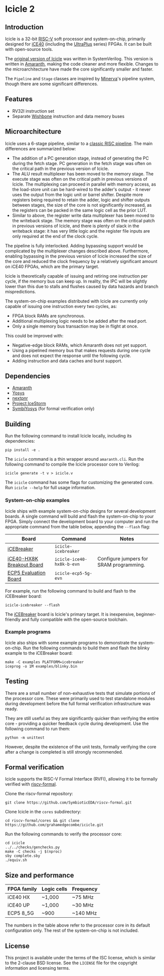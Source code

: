 # Icicle 2

## Introduction

Icicle is a 32-bit [RISC-V][riscv] soft processor and system-on-chip, primarily
designed for [iCE40][ice40] (including the [UltraPlus][ice40up] series) FPGAs.
It can be built with open-source tools.

The [original version of Icicle][icicle1] was written in SystemVerilog. This
version is written in [Amaranth][amaranth], making the code cleaner and more
flexible. Changes to the microarchitecture have made the core significantly
smaller and faster.

The `Pipeline` and `Stage` classes are inspired by [Minerva][minerva]'s pipeline
system, though there are some significant differences.

## Features

* RV32I instruction set
* Separate [Wishbone][wishbone] instruction and data memory buses

## Microarchitecture

Icicle uses a 6-stage pipeline, similar to a
[classic RISC pipeline][classic-risc]. The main differences are summarized
below:

* The addition of a PC generation stage, instead of generating the PC during
  the fetch stage. PC generation in the fetch stage was often on the critical
  path in the previous version of Icicle.
* The ALU result multiplexer has been moved to the memory stage. The execute
  stage was often on the critical path in previous versions of Icicle. The
  multiplexing can proceed in parallel with memory access, as the load-store
  unit can be hard-wired to the adder's output - it never uses the output from
  the logic unit or barrel shifter. Despite more registers being required to
  retain the adder, logic and shifter outputs between stages, the size of the
  core is not significantly increased, as the registers can be packed in the
  same logic cell as the prior LUT.
* Similar to above, the register write data multiplexer has been moved to the
  writeback stage. The memory stage was often on the critical patch in previous
  versions of Icicle, and there is plenty of slack in the writeback stage: it
  has very little logic and the register file inputs are only required at the
  end of the clock cycle.

The pipeline is fully interlocked. Adding bypassing support would be
complicated by the multiplexer changes described above. Furthermore, enabling
bypassing in the previous version of Icicle increased the size of the core and
reduced the clock frequency by a relatively significant amount on iCE40 FPGAs,
which are the primary target.

Icicle is theoretically capable of issuing and retiring one instruction per
cycle, if the memory bus can keep up. In reality, the IPC will be slightly
lower than this due to stalls and flushes caused by data hazards and branch
mispredictions.

The system-on-chip examples distributed with Icicle are currently only capable
of issuing one instruction every two cycles, as:

* FPGA block RAMs are synchronous.
* Additional multiplexing logic needs to be added after the read port.
* Only a single memory bus transaction may be in flight at once.

This could be improved with:

* Negative-edge block RAMs, which Amaranth does not yet support.
* Using a pipelined memory bus that makes requests during one cycle and does
  not expect the response until the following cycle.
* Adding instruction and data caches and burst support.

## Dependencies

* [Amaranth][amaranth]
* [Yosys][yosys]
* [nextpnr][nextpnr]
* [Project IceStorm][icestorm]
* [SymbiYosys][symbiyosys] (for formal verification only)

## Building

Run the following command to install Icicle locally, including its dependencies:

    pip install -e .

The `icicle` command is a thin wrapper around `amaranth.cli`. Run the following
command to compile the Icicle processor core to Verilog:

    icicle generate -t v > icicle.v

The `icicle` command has some flags for customizing the generated core. Run
`icicle --help` for full usage information.

### System-on-chip examples

Icicle ships with example system-on-chip designs for several development
boards. A single command will build and flash the system-on-chip to your FPGA.
Simply connect the development board to your computer and run the appropriate
command from the table below, appending the `--flash` flag:

| Board                                         | Command                   | Notes                                   |
|-----------------------------------------------|---------------------------|-----------------------------------------|
| [iCEBreaker][icebreaker]                      | `icicle-icebreaker`       |                                         |
| [iCE40-HX8K Breakout Board][ice40-hx8k-b-evn] | `icicle-ice40-hx8k-b-evn` | Configure jumpers for SRAM programming. |
| [ECP5 Evaluation Board][ecp5-5g-evn]          | `icicle-ecp5-5g-evn`      |                                         |

For example, run the following command to build and flash to the iCEBreaker
board:

    icicle-icebreaker --flash

The [iCEBreaker][icebreaker] board is Icicle's primary target. It is
inexpensive, beginner-friendly and fully compatible with the open-source
toolchain.

### Example programs

Icicle also ships with some example programs to demonstrate the system-on-chip.
Run the following commands to build them and flash the blinky example to the
iCEBreaker board:

    make -C examples PLATFORM=icebreaker
    iceprog -o 1M examples/blinky.bin

## Testing

There are a small number of non-exhaustive tests that simulate portions of the
processor core. These were primarily used to test standalone modules during
development before the full formal verification infrastructure was ready.

They are still useful as they are significantly quicker than verifying the
entire core - providing a quicker feedback cycle during development. Use the
following command to run them:

    python -m unittest

However, despite the existence of the unit tests, formally verifying the core
after a change is completed is still strongly recommended.

## Formal verification

Icicle supports the RISC-V Formal Interface (RVFI), allowing it to be formally
verified with [riscv-formal][riscv-formal].

Clone the riscv-formal repository:

    git clone https://github.com/SymbioticEDA/riscv-formal.git

Clone Icicle in the `cores` subdirectory:

    cd riscv-formal/cores && git clone https://github.com/grahamedgecombe/icicle.git

Run the following commands to verify the processor core:

    cd icicle
    ../../checks/genchecks.py
    make -C checks -j $(nproc)
    sby complete.sby
    ./equiv.sh

## Size and performance

| FPGA family | Logic cells | Frequency |
|-------------|-------------|-----------|
| iCE40 HX    | ~1,000      | ~75 MHz   |
| iCE40 UP    | ~1,000      | ~30 MHz   |
| ECP5 8\_5G  | ~900        | ~140 MHz  |

The numbers in the table above refer to the processor core in its default
configuration only. The rest of the system-on-chip is not included.

## License

This project is available under the terms of the ISC license, which is similar
to the 2-clause BSD license. See the `LICENSE` file for the copyright
information and licensing terms.

[amaranth]: https://github.com/amaranth-lang/amaranth
[classic-risc]: https://en.wikipedia.org/wiki/Classic_RISC_pipeline
[ecp5-5g-evn]: https://www.latticesemi.com/en/Products/DevelopmentBoardsAndKits/ECP5EvaluationBoard
[ice40-hx8k-b-evn]: https://www.latticesemi.com/en/Products/DevelopmentBoardsAndKits/iCE40HX8KBreakoutBoard.aspx
[ice40]: https://www.latticesemi.com/en/Products/FPGAandCPLD/iCE40.aspx
[ice40up]: https://www.latticesemi.com/en/Products/FPGAandCPLD/iCE40UltraPlus.aspx
[icebreaker]: https://www.crowdsupply.com/1bitsquared/icebreaker-fpga
[icestorm]: http://www.clifford.at/icestorm/
[icicle1]: https://github.com/grahamedgecombe/icicle/tree/v1
[minerva]: https://github.com/lambdaconcept/minerva
[nextpnr]: https://github.com/YosysHQ/nextpnr
[riscv-formal]: https://github.com/YosysHQ/riscv-formal
[riscv]: https://riscv.org/
[symbiyosys]: https://symbiyosys.readthedocs.io/en/latest/
[wishbone]: https://wishbone-interconnect.readthedocs.io/en/latest/
[yosys]: https://yosyshq.net/yosys/
